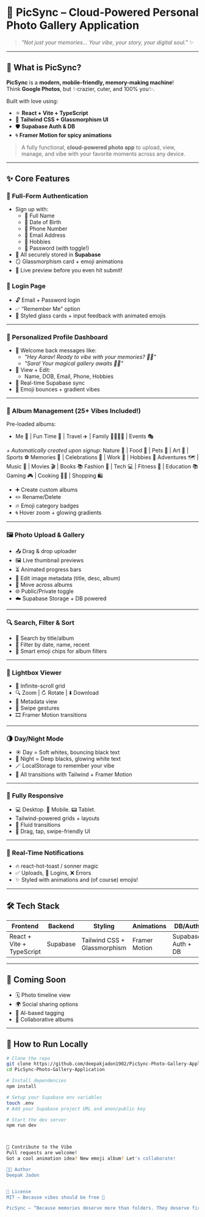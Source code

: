 # 📸 PicSync – Cloud-Powered Personal Photo Gallery Application

> _"Not just your memories... Your vibe, your story, your digital soul."_ ✨


---

## 🌈 What is PicSync?

**PicSync** is a **modern, mobile-friendly, memory-making machine**!  
Think **Google Photos**, but ✨crazier, cuter, and 100% you✨.

Built with love using:
- ⚛️ **React + Vite + TypeScript**
- 🎨 **Tailwind CSS + Glassmorphism UI**
- 🛡️ **Supabase Auth & DB**
- 🌀 **Framer Motion for spicy animations**

> A fully functional, **cloud-powered photo app** to upload, view, manage, and vibe with your favorite moments across any device.

---

## ✨ Core Features

### 🔐 Full-Form Authentication
- Sign up with:
  - 🧑 Full Name
  - 🎂 Date of Birth
  - 📱 Phone Number
  - 📧 Email Address
  - 🎯 Hobbies
  - 🔐 Password (with toggle!)
- 💾 All securely stored in **Supabase**
- 🪞 Glassmorphism card + emoji animations
- 👀 Live preview before you even hit submit!

### 🔑 Login Page
- 🔓 Email + Password login
- ✅ “Remember Me” option
- 🪩 Styled glass cards + input feedback with animated emojis

---

### 👤 Personalized Profile Dashboard
- 🎉 Welcome back messages like:
  - _"Hey Aarav! Ready to vibe with your memories? 📸🎈"_
  - _"Sara! Your magical gallery awaits 🌟✨"_
- 📄 View + Edit:
  - Name, DOB, Email, Phone, Hobbies
- 🔁 Real-time Supabase sync
- 🦄 Emoji bounces + gradient vibes

---

### 📁 Album Management (25+ Vibes Included!)
Pre-loaded albums:
- Me 🤳 | Fun Time 🎉 | Travel ✈️ | Family 👨‍👩‍👧‍👦 | Events 🎭

_+ Automatically created upon signup:_
Nature 🌲 | Food 🍕 | Pets 🐾 | Art 🎨 | Sports ⚽
Memories 💭 | Celebrations 🎊 | Work 💼 | Hobbies 🎯
Adventures 🗺️ | Music 🎵 | Movies 🎬 | Books 📚
Fashion 👗 | Tech 💻 | Fitness 💪 | Education 📚
Gaming 🎮 | Cooking 👩‍🍳 | Shopping 🛍️


- ➕ Create custom albums
- ✏️ Rename/Delete
- 🔥 Emoji category badges
- 🌀 Hover zoom + glowing gradients

---

### 🖼️ Photo Upload & Gallery
- 📤 Drag & drop uploader
- 🖼️ Live thumbnail previews
- ⏳ Animated progress bars
- 📝 Edit image metadata (title, desc, album)
- 🔀 Move across albums
- 🌐 Public/Private toggle
- ☁️ Supabase Storage + DB powered

---

### 🔍 Search, Filter & Sort
- 🔎 Search by title/album
- 📅 Filter by date, name, recent
- 🧠 Smart emoji chips for album filters

---

### 🌄 Lightbox Viewer
- 🔁 Infinite-scroll grid
- 🔍 Zoom | ↻ Rotate | ⬇️ Download
- 📜 Metadata view
- 📱 Swipe gestures
- 🎞️ Framer Motion transitions

---

### 🌗 Day/Night Mode
- ☀️ Day = Soft whites, bouncing black text
- 🌙 Night = Deep blacks, glowing white text
- 🪄 LocalStorage to remember your vibe
- 🎨 All transitions with Tailwind + Framer Motion

---

### 📱 Fully Responsive
- 💻 Desktop. 📱 Mobile. 📟 Tablet.
- Tailwind-powered grids + layouts
- 🔄 Fluid transitions
- 🫴 Drag, tap, swipe-friendly UI

---

### 🔔 Real-Time Notifications
- 🔥 react-hot-toast / sonner magic
- ✅ Uploads, 🔑 Logins, ❌ Errors
- ✨ Styled with animations and (of course) emojis!

---

## 🛠️ Tech Stack

| Frontend | Backend | Styling | Animations | DB/Auth |
|----------|---------|---------|------------|---------|
| React + Vite + TypeScript | Supabase | Tailwind CSS + Glassmorphism | Framer Motion | Supabase Auth + DB |

---

## 🧠 Coming Soon
- 🗓️ Photo timeline view
- 🌍 Social sharing options
- 🧬 AI-based tagging
- 👥 Collaborative albums

---

## 💾 How to Run Locally

```bash
# Clone the repo
git clone https://github.com/deepakjadon1902/PicSync-Photo-Gallery-Application.git
cd PicSync-Photo-Gallery-Application

# Install dependencies
npm install

# Setup your Supabase env variables
touch .env
# Add your Supabase project URL and anon/public key

# Start the dev server
npm run dev



💌 Contribute to the Vibe
Pull requests are welcome!
Got a cool animation idea? New emoji album? Let's collaborate!

🧑‍🎤 Author
Deepak Jadon


📄 License
MIT – Because vibes should be free 💖

PicSync – “Because memories deserve more than folders. They deserve fireworks!” 🎇📸
